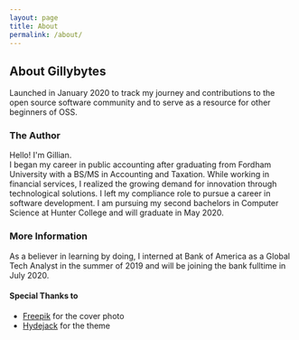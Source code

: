 ```yaml
---
layout: page
title: About
permalink: /about/
---
```


## About Gillybytes
Launched in January 2020 to track my journey and contributions to the open source software community and to serve as a resource for other beginners of OSS.

### The Author
Hello! I'm Gillian.  
I began my career in public accounting after graduating from Fordham University with a BS/MS in Accounting and Taxation. While working in financial services, I realized the growing demand for innovation through technological solutions. I left my compliance role to pursue a career in software development. I am pursuing my second bachelors in Computer Science at Hunter College and will graduate in May 2020.

### More Information
As a believer in learning by doing, I interned at Bank of America as a Global Tech Analyst in the summer of 2019 and will be joining the bank fulltime in July 2020.

#### Special Thanks to
* [Freepik](http://www.freepik.com) for the cover photo
* [Hydejack](https://hydejack.com/) for the theme
